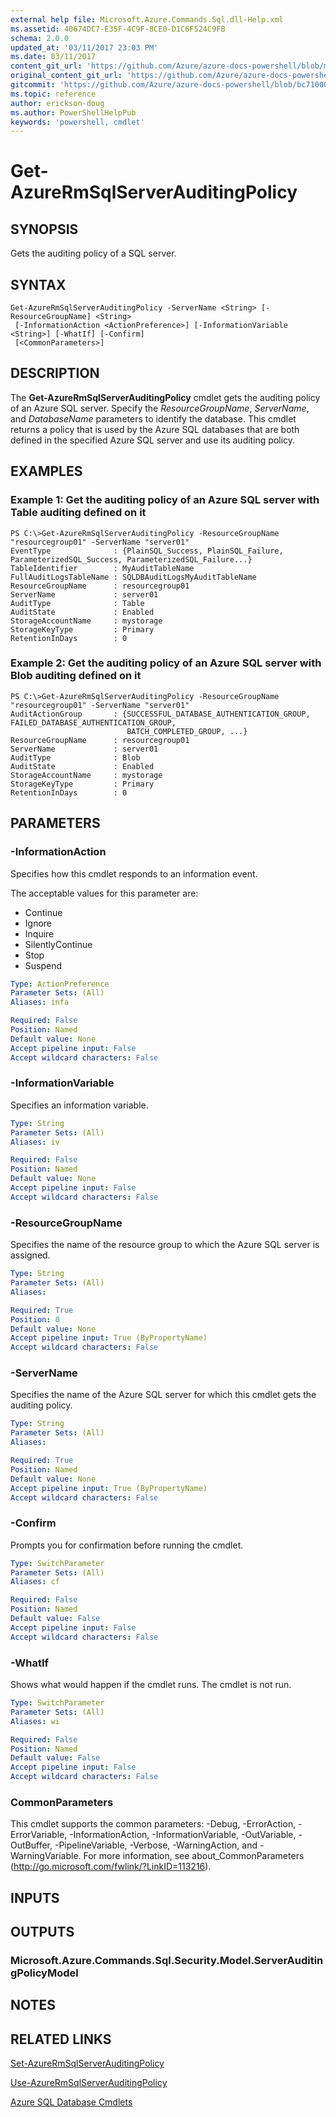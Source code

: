 ```yaml
---
external help file: Microsoft.Azure.Commands.Sql.dll-Help.xml
ms.assetid: 40674DC7-E35F-4C9F-8CE0-D1C6F524C9FB
schema: 2.0.0
updated_at: '03/11/2017 23:03 PM'
ms.date: 03/11/2017
content_git_url: 'https://github.com/Azure/azure-docs-powershell/blob/master/azureps-cmdlets-docs/ResourceManager/AzureRM.Sql/v2.6.0/Get-AzureRmSqlServerAuditingPolicy.md'
original_content_git_url: 'https://github.com/Azure/azure-docs-powershell/blob/master/azureps-cmdlets-docs/ResourceManager/AzureRM.Sql/v2.6.0/Get-AzureRmSqlServerAuditingPolicy.md'
gitcommit: 'https://github.com/Azure/azure-docs-powershell/blob/bc71000aa3c7f754b95442dcc415a7324626a15c'
ms.topic: reference
author: erickson-doug
ms.author: PowerShellHelpPub
keywords: 'powershell, cmdlet'
---
```


# Get-AzureRmSqlServerAuditingPolicy

## SYNOPSIS
Gets the auditing policy of a SQL server.

## SYNTAX

```
Get-AzureRmSqlServerAuditingPolicy -ServerName <String> [-ResourceGroupName] <String>
 [-InformationAction <ActionPreference>] [-InformationVariable <String>] [-WhatIf] [-Confirm]
 [<CommonParameters>]
```

## DESCRIPTION
The **Get-AzureRmSqlServerAuditingPolicy** cmdlet gets the auditing policy of an Azure SQL server.
Specify the *ResourceGroupName*, *ServerName*, and *DatabaseName* parameters to identify the database.
This cmdlet returns a policy that is used by the Azure SQL databases that are both defined in the specified Azure SQL server and use its auditing policy.

## EXAMPLES

### Example 1: Get the auditing policy of an Azure SQL server with Table auditing defined on it
```
PS C:\>Get-AzureRmSqlServerAuditingPolicy -ResourceGroupName "resourcegroup01" -ServerName "server01"
EventType              : {PlainSQL_Success, PlainSQL_Failure, ParameterizedSQL_Success, ParameterizedSQL_Failure...} 
TableIdentifier        : MyAuditTableName
FullAuditLogsTableName : SQLDBAuditLogsMyAuditTableName
ResourceGroupName      : resourcegroup01
ServerName             : server01
AuditType              : Table
AuditState             : Enabled
StorageAccountName     : mystorage
StorageKeyType         : Primary
RetentionInDays        : 0
```

### Example 2: Get the auditing policy of an Azure SQL server with Blob auditing defined on it
```
PS C:\>Get-AzureRmSqlServerAuditingPolicy -ResourceGroupName "resourcegroup01" -ServerName "server01"
AuditActionGroup       : {SUCCESSFUL_DATABASE_AUTHENTICATION_GROUP, FAILED_DATABASE_AUTHENTICATION_GROUP,
                          BATCH_COMPLETED_GROUP, ...} 
ResourceGroupName      : resourcegroup01
ServerName             : server01
AuditType              : Blob
AuditState             : Enabled
StorageAccountName     : mystorage
StorageKeyType         : Primary
RetentionInDays        : 0
```


## PARAMETERS

### -InformationAction
Specifies how this cmdlet responds to an information event.

The acceptable values for this parameter are:

- Continue
- Ignore
- Inquire
- SilentlyContinue
- Stop
- Suspend

```yaml
Type: ActionPreference
Parameter Sets: (All)
Aliases: infa

Required: False
Position: Named
Default value: None
Accept pipeline input: False
Accept wildcard characters: False
```

### -InformationVariable
Specifies an information variable.

```yaml
Type: String
Parameter Sets: (All)
Aliases: iv

Required: False
Position: Named
Default value: None
Accept pipeline input: False
Accept wildcard characters: False
```

### -ResourceGroupName
Specifies the name of the resource group to which the Azure SQL server is assigned.

```yaml
Type: String
Parameter Sets: (All)
Aliases: 

Required: True
Position: 0
Default value: None
Accept pipeline input: True (ByPropertyName)
Accept wildcard characters: False
```

### -ServerName
Specifies the name of the Azure SQL server for which this cmdlet gets the auditing policy.

```yaml
Type: String
Parameter Sets: (All)
Aliases: 

Required: True
Position: Named
Default value: None
Accept pipeline input: True (ByPropertyName)
Accept wildcard characters: False
```

### -Confirm
Prompts you for confirmation before running the cmdlet.

```yaml
Type: SwitchParameter
Parameter Sets: (All)
Aliases: cf

Required: False
Position: Named
Default value: False
Accept pipeline input: False
Accept wildcard characters: False
```

### -WhatIf
Shows what would happen if the cmdlet runs.
The cmdlet is not run.

```yaml
Type: SwitchParameter
Parameter Sets: (All)
Aliases: wi

Required: False
Position: Named
Default value: False
Accept pipeline input: False
Accept wildcard characters: False
```

### CommonParameters
This cmdlet supports the common parameters: -Debug, -ErrorAction, -ErrorVariable, -InformationAction, -InformationVariable, -OutVariable, -OutBuffer, -PipelineVariable, -Verbose, -WarningAction, and -WarningVariable. For more information, see about_CommonParameters (http://go.microsoft.com/fwlink/?LinkID=113216).

## INPUTS

## OUTPUTS

### Microsoft.Azure.Commands.Sql.Security.Model.ServerAuditingPolicyModel

## NOTES

## RELATED LINKS

[Set-AzureRmSqlServerAuditingPolicy](./Set-AzureRmSqlServerAuditingPolicy.md)

[Use-AzureRmSqlServerAuditingPolicy](./Use-AzureRmSqlServerAuditingPolicy.md)

[Azure SQL Database Cmdlets](./AzureRM.Sql.md)


